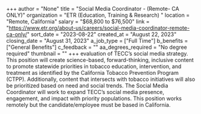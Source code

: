 +++
author = "None"
title = "Social Media Coordinator - (Remote- CA ONLY)"
organization = "ETR (Education, Training & Research) "
location = "Remote, California"
salary = "$68,800 to $76,500"
link = "https://www.etr.org/about-us/careers/social-media-coordinator-remote-ca-only/"
sort_date = "2023-08-22"
created_at = "August 22, 2023"
closing_date = "August 31, 2023"
a_job_type = ["Full Time"]
b_benefits = ["General Benefits"]
c_feedback = ""
aa_degrees_required = "No degree required"
thumbnail = ""
+++
evaluation of TECC’s social media strategy. This position will create science-based, forward-thinking, inclusive content to promote statewide priorities in tobacco education, intervention, and treatment as identified by the California Tobacco Prevention Program (CTPP). Additionally, content that intersects with tobacco initiatives will also be prioritized based on need and social trends. The Social Media Coordinator will work to expand TECC’s social media presence, engagement, and impact with priority populations. This position works remotely but the candidate/employee must be based in California.